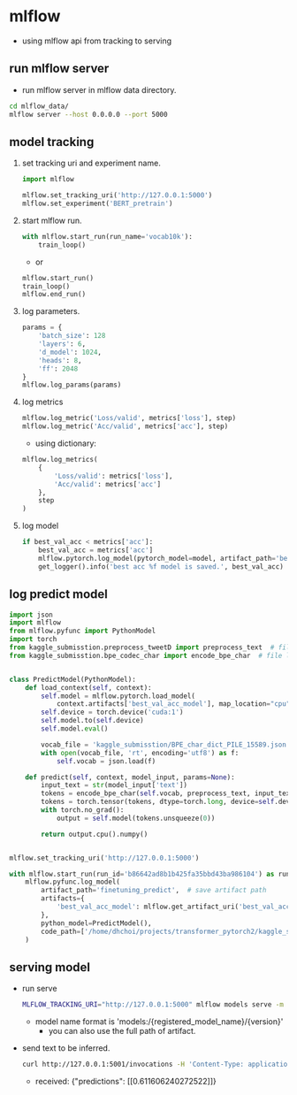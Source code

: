 # mlflow
* using mlflow api from tracking to serving

## run mlflow server
* run mlflow server in mlflow data directory.
```bash
cd mlflow_data/
mlflow server --host 0.0.0.0 --port 5000
```

## model tracking
1. set tracking uri and experiment name.
    ```python
    import mlflow

    mlflow.set_tracking_uri('http://127.0.0.1:5000')
    mlflow.set_experiment('BERT_pretrain')
    ```

2. start mlflow run. 
    ```python
    with mlflow.start_run(run_name='vocab10k'):
        train_loop()
    ```
    * or
    ```python
    mlflow.start_run()
    train_loop()
    mlflow.end_run()
    ```

3. log parameters.
    ```python
    params = {
        'batch_size': 128
        'layers': 6,
        'd_model': 1024,
        'heads': 8,
        'ff': 2048
    }
    mlflow.log_params(params)
    ```

4. log metrics
    ```python
    mlflow.log_metric('Loss/valid', metrics['loss'], step)
    mlflow.log_metric('Acc/valid', metrics['acc'], step)
    ```
    * using dictionary:
    ```python
    mlflow.log_metrics(
        {
            'Loss/valid': metrics['loss'],
            'Acc/valid': metrics['acc']
        },
        step
    )
    ```

4. log model
    ```python
    if best_val_acc < metrics['acc']:
        best_val_acc = metrics['acc']
        mlflow.pytorch.log_model(pytorch_model=model, artifact_path='best_val_acc_model')
        get_logger().info('best acc %f model is saved.', best_val_acc)
    ```

## log predict model

```python
import json
import mlflow
from mlflow.pyfunc import PythonModel
import torch
from kaggle_submisstion.preprocess_tweetD import preprocess_text  # file loaded from code_path argument in mlflow.pyfunc.log_model()
from kaggle_submisstion.bpe_codec_char import encode_bpe_char  # file loaded from code_path argument in mlflow.pyfunc.log_model()


class PredictModel(PythonModel):
    def load_context(self, context):
        self.model = mlflow.pytorch.load_model(
            context.artifacts['best_val_acc_model'], map_location="cpu")  # key/value in context.artifacts from artifacts argument in mlflow.pyfunc.log_model()
        self.device = torch.device('cuda:1')
        self.model.to(self.device)
        self.model.eval()

        vocab_file = 'kaggle_submisstion/BPE_char_dict_PILE_15589.json'  # file loaded from code_path argument in mlflow.pyfunc.log_model()
        with open(vocab_file, 'rt', encoding='utf8') as f:
            self.vocab = json.load(f)

    def predict(self, context, model_input, params=None):
        input_text = str(model_input['text'])
        tokens = encode_bpe_char(self.vocab, preprocess_text, input_text)
        tokens = torch.tensor(tokens, dtype=torch.long, device=self.device)
        with torch.no_grad():
            output = self.model(tokens.unsqueeze(0))

        return output.cpu().numpy()


mlflow.set_tracking_uri('http://127.0.0.1:5000')

with mlflow.start_run(run_id='b86642ad8b1b425fa35bbd43ba986104') as run:  # get run_id from web page.
    mlflow.pyfunc.log_model(
        artifact_path='finetuning_predict',  # save artifact path
        artifacts={
            'best_val_acc_model': mlflow.get_artifact_uri('best_val_acc_model')  # key/value used in context of PredictModel
        },
        python_model=PredictModel(),
        code_path=['/home/dhchoi/projects/transformer_pytorch2/kaggle_submisstion']  # all files in directory are uploaded to load on serving.
    )
```

## serving model
* run serve
    ```bash
    MLFLOW_TRACKING_URI="http://127.0.0.1:5000" mlflow models serve -m "models:/bert_tweet_disaster/4" --no-conda --port 5001
    ```
    * model name format is 'models:/{registered_model_name}/{version}'
      * you can also use the full path of artifact.

* send text to be inferred.
    ```bash
    curl http://127.0.0.1:5001/invocations -H 'Content-Type: application/json' -d '{"inputs": {"text": "the houses are burning!!"}}'
    ```
    * received: {"predictions": [[0.611606240272522]]}
